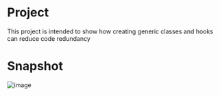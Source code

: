 # Project
This project is intended to show how creating generic classes and hooks can reduce code redundancy

# Snapshot
![image](https://github.com/user-attachments/assets/6dd54be1-bbd0-42f8-b337-f7b8755c7e8c)
